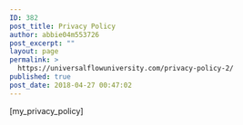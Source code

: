 ```yaml
---
ID: 382
post_title: Privacy Policy
author: abbie04m553726
post_excerpt: ""
layout: page
permalink: >
  https://universalflowuniversity.com/privacy-policy-2/
published: true
post_date: 2018-04-27 00:47:02
---
```

[my_privacy_policy]